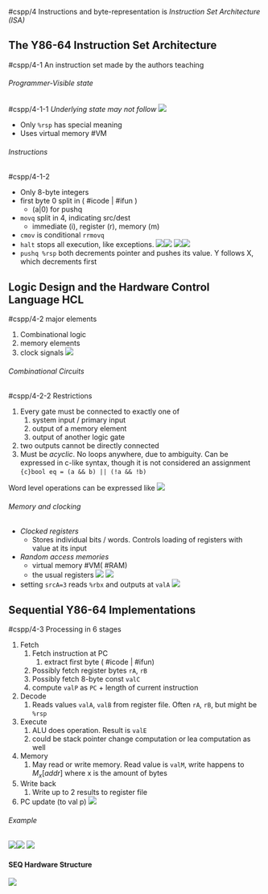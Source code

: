#cspp/4
Instructions and byte-representation is *Instruction Set Architecture (ISA)*
## The Y86-64 Instruction Set Architecture
#cspp/4-1
An instruction set made by the authors teaching
###### Programmer-Visible state
#cspp/4-1-1
*Underlying state may not follow*
![](Pasted%20image%2020240312163045.png)
- Only `%rsp` has special meaning
- Uses virtual memory #VM
###### Instructions
#cspp/4-1-2
- Only 8-byte integers
- first byte 0 split in ( #icode | #ifun )
	- (a|0) for pushq
- `movq` split in 4, indicating src/dest
	- immediate (i), register (r), memory (m)
- `cmov` is conditional `rrmovq`
- `halt` stops all execution, like exceptions.
![](Pasted%20image%2020240312163517.png)![](Pasted%20image%2020240312164040.png)
![](Pasted%20image%2020240312164100.png)![](Pasted%20image%2020240312164328.png)
- `pushq %rsp` both decrements pointer and pushes its value. Y follows X, which decrements first

## Logic Design and the Hardware Control Language HCL
#cspp/4-2
major elements
1. Combinational logic
2. memory elements
3. clock signals
![](Pasted%20image%2020240312204259.png)
###### Combinational Circuits
#cspp/4-2-2
Restrictions
1. Every gate must be connected to exactly one of
	1. system input / primary input
	2. output of a memory element
	3. output of another logic gate
2. two outputs cannot be directly connected
3. Must be *acyclic*. No loops anywhere, due to ambiguity.
Can be expressed in c-like syntax, though it is not considered an assignment
`{c}bool eq = (a && b) || (!a && !b)`

Word level operations can be expressed like
![](Pasted%20image%2020240312205205.png)
###### Memory and clocking
- *Clocked registers*
	- Stores individual bits / words. Controls loading of registers with value at its input
 - *Random access memories*
	 - virtual memory #VM( #RAM)
	 - the usual registers
![](Pasted%20image%2020240312205953.png)
![](Pasted%20image%2020240312210043.png)
- setting `srcA=3` reads `%rbx` and outputs at `valA`
![](Pasted%20image%2020240312210241.png)

## Sequential Y86-64 Implementations
#cspp/4-3
Processing in 6 stages
1. Fetch
	1. Fetch instruction at PC
		1. extract first byte ( #icode | #ifun)
	2. Possibly fetch register bytes `rA`, `rB`
	3. Possibly fetch 8-byte const `valC`
	4. compute `valP` as `PC` + length of current instruction
2. Decode
	1. Reads values `valA`, `valB` from register file. Often `rA`, `rB`, but might be `%rsp`
3. Execute
	1. ALU does operation. Result is `valE`
	2. could be stack pointer change computation or lea computation as well
4. Memory
	1. May read or write memory. Read value is `valM`, write happens to $M_x[addr]$ where x is the amount of bytes
5. Write back
	1. Write up to 2 results to register file
6. PC update (to val p)
![](Pasted%20image%2020240313084243.png)
###### Example
![](Pasted%20image%2020240312211355.png)![](Pasted%20image%2020240312211435.png)
![](Pasted%20image%2020240312211609.png)

#### SEQ Hardware Structure
![](Pasted%20image%2020240312211803.png)